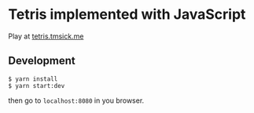 # Tetris implemented with JavaScript

Play at [tetris.tmsick.me](https://tetris.tmsick.me)

## Development

```
$ yarn install
$ yarn start:dev
```

then go to `localhost:8080` in you browser.
